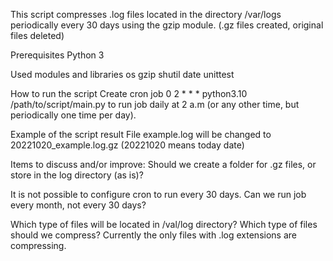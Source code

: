 This script compresses .log files located in the directory /var/logs periodically every 30 days
using the gzip module. (.gz files created, original files deleted)

Prerequisites
Python 3

Used modules and libraries
os
gzip
shutil
date
unittest

How to run the script
Create cron job 0 2 * * * python3.10 /path/to/script/main.py to run job daily at 2 a.m
(or any other time, but periodically one time per day).

Example of the script result
File example.log will be changed to 20221020_example.log.gz (20221020 means today date)


Items to discuss and/or improve:
Should we create a folder for .gz files, or store in the log directory (as is)?

It is not possible to configure cron to run every 30 days. Can we run job every month, not every 30 days?

Which type of files will be located in /val/log directory? Which type of files should we compress? 
Currently the only files with .log extensions are compressing.